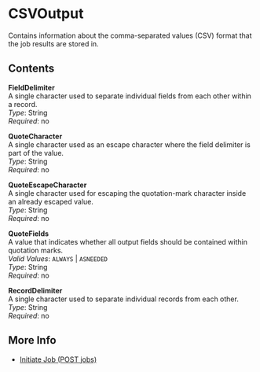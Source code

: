 # CSVOutput<a name="api-CSVOutput"></a>

Contains information about the comma\-separated values \(CSV\) format that the job results are stored in\.

## Contents<a name="api-CSVOutput-contents"></a>

**FieldDelimiter**  
A single character used to separate individual fields from each other within a record\.  
*Type*: String  
*Required*: no

**QuoteCharacter**  
A single character used as an escape character where the field delimiter is part of the value\.  
*Type*: String  
*Required*: no

**QuoteEscapeCharacter**  
A single character used for escaping the quotation\-mark character inside an already escaped value\.  
*Type*: String  
*Required*: no

**QuoteFields**  
A value that indicates whether all output fields should be contained within quotation marks\.  
*Valid Values*: `ALWAYS` \| `ASNEEDED`  
*Type*: String  
*Required*: no

**RecordDelimiter**  
A single character used to separate individual records from each other\.  
*Type*: String  
*Required*: no

## More Info<a name="more-info-api-CSVOutput"></a>
+ [Initiate Job \(POST jobs\)](api-initiate-job-post.md)